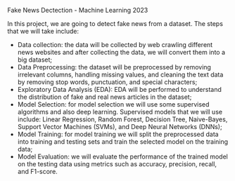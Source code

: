 Fake News Dectection - Machine Learning 2023

In this project, we are going to detect fake news from a dataset. The steps that we will take include:

- Data collection: the data will be collected by web crawling different news websites and after collecting 
the data, we will convert them into a big dataset;
- Data Preprocessing: the dataset will be preprocessed by removing irrelevant columns, handling missing values, 
and cleaning the text data by removing stop words, punctuation, and special characters;
- Exploratory Data Analysis (EDA): EDA will be performed to understand the distribution of fake and real news
articles in the dataset;
- Model Selection: for model selection we will use some supervised algorithms and also deep learning. Supervised
models that we will use include: Linear Regression, Random Forest, Decision Tree, Naive-Bayes, Support Vector 
Machines (SVMs), and Deep Neural Networks (DNNs);
- Model Training: for model training we will split the preprocessed data into training and testing sets and train the selected model on the 
training data;
- Model Evaluation: we will evaluate the performance of the trained model on the testing data using metrics such as 
accuracy, precision, recall, and F1-score.
